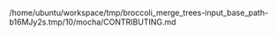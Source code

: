 /home/ubuntu/workspace/tmp/broccoli_merge_trees-input_base_path-b16MJy2s.tmp/10/mocha/CONTRIBUTING.md